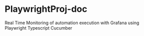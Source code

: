 # PlaywrightProj-doc
Real Time Monitoring of automation execution with Grafana using Playwright Typescript Cucumber
